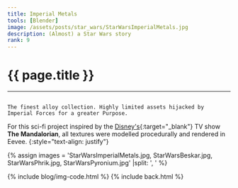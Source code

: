 ```yaml
---
title: Imperial Metals
tools: [Blender]
image: /assets/posts/star_wars/StarWarsImperialMetals.jpg
description: (Almost) a Star Wars story
rank: 9
---
```


# **{{ page.title }}**
<hr align='left' style='height:{{site.height}}; width:{{site.width}}'>

<code>
The finest alloy collection. Highly limited assets hijacked by Imperial Forces for a greater Purpose.
</code>

For this sci-fi project inspired by the [Disney's](https://www.disneyplus.com){:target="_blank"} TV show **The Mandalorian**, all textures were modelled procedurally and rendered in Eevee.
{:style="text-align: justify"}

{% assign images = 'StarWarsImperialMetals.jpg, StarWarsBeskar.jpg, StarWarsPhrik.jpg, StarWarsPyronium.jpg' |split: ', ' %}

{% include blog/img-code.html %}
{% include back.html %}